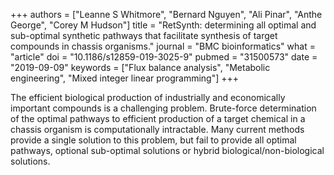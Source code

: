 +++
authors = ["Leanne S Whitmore", "Bernard Nguyen", "Ali Pinar", "Anthe George", "Corey M Hudson"]
title = "RetSynth: determining all optimal and sub-optimal synthetic pathways that facilitate synthesis of target compounds in chassis organisms."
journal = "BMC bioinformatics"
what = "article"
doi = "10.1186/s12859-019-3025-9"
pubmed = "31500573"
date = "2019-09-09"
keywords = ["Flux balance analysis", "Metabolic engineering", "Mixed integer linear programming"]
+++

The efficient biological production of industrially and economically important compounds is a challenging problem. Brute-force determination of the optimal pathways to efficient production of a target chemical in a chassis organism is computationally intractable. Many current methods provide a single solution to this problem, but fail to provide all optimal pathways, optional sub-optimal solutions or hybrid biological/non-biological solutions.